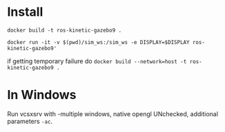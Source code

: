 # Install

`docker build -t ros-kinetic-gazebo9 .`


`docker run -it -v $(pwd)/sim_ws:/sim_ws -e DISPLAY=$DISPLAY ros-kinetic-gazebo9'`

if getting temporary failure do `docker build --network=host -t ros-kinetic-gazebo9 .`
# In Windows
Run vcsxsrv with -multiple windows, native opengl UNchecked,  additional parameters `-ac`.



